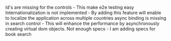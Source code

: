 Id's are missing for the controls - This make e2e testing easy
Internationalization is not implemented - By adding this feature will enable to localize the application across multiple countries
async binding is missing in search control - This will enhance the performance by asynchronously creating virtual dom objects.
Not enough specs - I am adding specs for book search